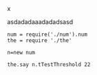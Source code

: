 x

asdadadaaadadadsasd

    num = require('./num').num
    the = require './the'
    
    n=new num
    
    the.say n.tTestThreshold 22 
